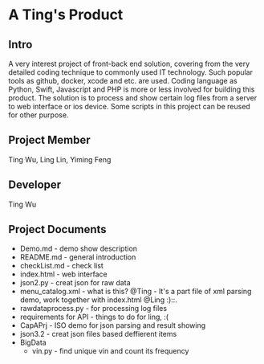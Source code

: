# A Ting's Product

## Intro
A very interest project of front-back end solution, covering from the very detailed coding technique to commonly used IT technology. Such popular tools as github, docker, xcode and etc. are used. Coding language as Python, Swift, Javascript and PHP is more or less involved for building this product. The solution is to process and show certain log files from a server to web interface or ios device. Some scripts in this project can be reused for other purpose.

## Project Member
Ting Wu, Ling Lin, Yiming Feng

## Developer
Ting Wu

## Project Documents
+ Demo.md - demo show description	
+ README.md	- general introduction
+ checkList.md - check list
+ index.html - web interface
+ json2.py - creat json for raw data
+ menu_catalog.xml - what is this? @Ting - It's a part file of xml parsing demo, work together with index.html @Ling :)::.
+ rawdataprocess.py - for processing log files
+ requirements for API - things to do for ling, :(
+ CapAPrj - ISO demo for json parsing and result showing
+ json3.2 - creat json files based deffierent items
+ BigData
  + vin.py - find unique vin and count its frequency
